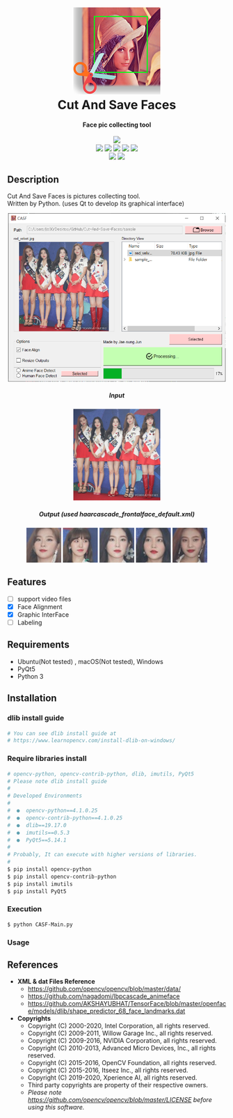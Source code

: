 <h1 align="center">
  <img src="icons/lena.png"><br/>Cut And Save Faces
</h1>

<h4 align="center">
Face pic collecting tool
</h4>

<div align="center">
  <a href="https://github.com/Jaesung-Jun/Cut-And-Save-Faces/releases"><img src="https://img.shields.io/badge/released-1.2--CUI-blue"></a>
  <br>
  <a href="https://pypi.org/project/PyQt5/"><img src="https://img.shields.io/badge/PyQt5-5.13.0-green"></a>
  <a href="https://pypi.org/project/opencv-python/"><img src="https://img.shields.io/badge/opencv--python-4.1.0.25-green"></a>
  <a href="https://pypi.org/project/opencv-contrib-python/"><img src="https://img.shields.io/badge/opencv--contrib--python-4.1.0.25-green"></a>
  <a href="https://pypi.org/project/dlib/"><img src="https://img.shields.io/badge/dlib-19.17.0-green"></a>
  <a href="https://pypi.org/project/imutils/"><img src="https://img.shields.io/badge/imutils-0.5.2-green"></a>
  <br>
  <a><img src="https://img.shields.io/badge/GUI-Developing-yellowgreen"></a>
  <a href="https://raw.githubusercontent.com/Jaesung-Jun/Cut-And-Save-Faces/master/LICENSE"><img src="https://img.shields.io/badge/licence-MIT-lightgrey"></a>
</div>

## Description
Cut And Save Faces is pictures collecting tool.<br>
Written by Python. (uses Qt to develop its graphical interface)
<div align="center">
<img src="https://raw.githubusercontent.com/Jaesung-Jun/Cut-And-Save-Faces/master/imgs/gui.PNG" width=500>
<h5> Input </h5>
<img src="https://raw.githubusercontent.com/Jaesung-Jun/Cut-And-Save-Faces/master/sample/red_velvet.jpg" width=200 />
<br>
<h5> Output (used haarcascade_frontalface_default.xml)</h5>
<img src="https://raw.githubusercontent.com/Jaesung-Jun/Cut-And-Save-Faces/master/sample/sample_outputs/red_velvet.jpg_0_cropped.jpg" width=80/>
<img src="https://raw.githubusercontent.com/Jaesung-Jun/Cut-And-Save-Faces/master/sample/sample_outputs/red_velvet.jpg_1_cropped.jpg" width=80/>
<img src="https://raw.githubusercontent.com/Jaesung-Jun/Cut-And-Save-Faces/master/sample/sample_outputs/red_velvet.jpg_2_cropped.jpg" width=80/>
<img src="https://raw.githubusercontent.com/Jaesung-Jun/Cut-And-Save-Faces/master/sample/sample_outputs/red_velvet.jpg_3_cropped.jpg" width=80/>
<img src="https://raw.githubusercontent.com/Jaesung-Jun/Cut-And-Save-Faces/master/sample/sample_outputs/red_velvet.jpg_4_cropped.jpg" width=80/>
</div>

## Features
* [ ] support video files
* [x] Face Alignment
* [x] Graphic InterFace
* [ ] Labeling
  
## Requirements

* Ubuntu(Not tested) , macOS(Not tested), Windows
* PyQt5
* Python 3 

## Installation

### dlib install guide

```bash
# You can see dlib install guide at
# https://www.learnopencv.com/install-dlib-on-windows/
```
### Require libraries install
```bash
# opencv-python, opencv-contrib-python, dlib, imutils, PyQt5
# Please note dlib install guide
#
# Developed Environments
#
#  ●  opencv-python==4.1.0.25
#  ●  opencv-contrib-python==4.1.0.25
#  ●  dlib==19.17.0
#  ●  imutils==0.5.3
#  ●  PyQt5==5.14.1
#
# Probably, It can execute with higher versions of libraries.
#
$ pip install opencv-python
$ pip install opencv-contrib-python
$ pip install imutils
$ pip install PyQt5
```

### Execution
```bash
$ python CASF-Main.py
```

### Usage

## References
+ **XML & dat Files Reference**
  * https://github.com/opencv/opencv/blob/master/data/
  * https://github.com/nagadomi/lbpcascade_animeface
  * https://github.com/AKSHAYUBHAT/TensorFace/blob/master/openface/models/dlib/shape_predictor_68_face_landmarks.dat
+ **Copyrights**
  * Copyright (C) 2000-2020, Intel Corporation, all rights reserved.
  * Copyright (C) 2009-2011, Willow Garage Inc., all rights reserved.
  * Copyright (C) 2009-2016, NVIDIA Corporation, all rights reserved.
  * Copyright (C) 2010-2013, Advanced Micro Devices, Inc., all rights reserved.
  * Copyright (C) 2015-2016, OpenCV Foundation, all rights reserved.
  * Copyright (C) 2015-2016, Itseez Inc., all rights reserved.
  * Copyright (C) 2019-2020, Xperience AI, all rights reserved.
  * Third party copyrights are property of their respective owners.
  * *Please note https://github.com/opencv/opencv/blob/master/LICENSE before using this software.*



